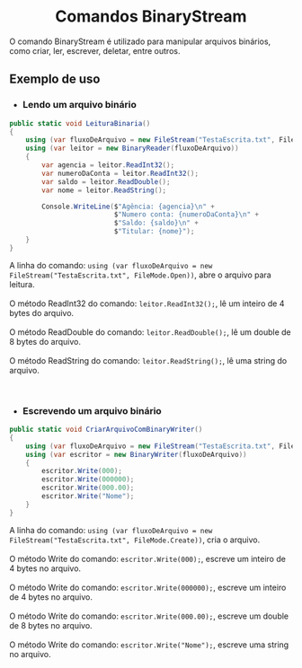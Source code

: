 <h1 align="center">Comandos BinaryStream</h1>

<p>
    O comando BinaryStream é utilizado para manipular arquivos binários, como criar, ler, escrever, deletar, entre outros.
</p>

<h2>Exemplo de uso</h2>

- <h3>Lendo um arquivo binário</h3>

```csharp
public static void LeituraBinaria()
{
    using (var fluxoDeArquivo = new FileStream("TestaEscrita.txt", FileMode.Open))
    using (var leitor = new BinaryReader(fluxoDeArquivo))
    {
        var agencia = leitor.ReadInt32();
        var numeroDaConta = leitor.ReadInt32();
        var saldo = leitor.ReadDouble();
        var nome = leitor.ReadString();

        Console.WriteLine($"Agência: {agencia}\n" +
                          $"Numero conta: {numeroDaConta}\n" +
                          $"Saldo: {saldo}\n" +
                          $"Titular: {nome}");
    }
}
```

<p>
    A linha do comando: 
    <code>using (var fluxoDeArquivo = new FileStream("TestaEscrita.txt", FileMode.Open))</code>, abre o arquivo para leitura.
    <br><br>
    O método ReadInt32 do comando: 
    <code>leitor.ReadInt32();</code>, lê um inteiro de 4 bytes do arquivo.
    <br><br>
    O método ReadDouble do comando: 
    <code>leitor.ReadDouble();</code>, lê um double de 8 bytes do arquivo.
    <br><br>
    O método ReadString do comando: 
    <code>leitor.ReadString();</code>, lê uma string do arquivo.
</p>

<br>

- <h3>Escrevendo um arquivo binário</h3>

```csharp
public static void CriarArquivoComBinaryWriter()
{
    using (var fluxoDeArquivo = new FileStream("TestaEscrita.txt", FileMode.Create))
    using (var escritor = new BinaryWriter(fluxoDeArquivo))
    {
        escritor.Write(000);
        escritor.Write(000000);
        escritor.Write(000.00);
        escritor.Write("Nome");
    }
}
```

<p>
    A linha do comando: 
    <code>using (var fluxoDeArquivo = new FileStream("TestaEscrita.txt", FileMode.Create))</code>, cria o arquivo.
    <br><br>
    O método Write do comando: 
    <code>escritor.Write(000);</code>, escreve um inteiro de 4 bytes no arquivo.
    <br><br>
    O método Write do comando: 
    <code>escritor.Write(000000);</code>, escreve um inteiro de 4 bytes no arquivo.
    <br><br>
    O método Write do comando: 
    <code>escritor.Write(000.00);</code>, escreve um double de 8 bytes no arquivo.
    <br><br>
    O método Write do comando: 
    <code>escritor.Write("Nome");</code>, escreve uma string no arquivo.
</p>
